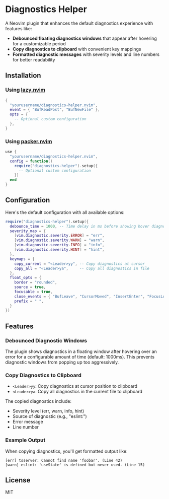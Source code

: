 # Diagnostics Helper

A Neovim plugin that enhances the default diagnostics experience with features like:

- **Debounced floating diagnostics windows** that appear after hovering for a customizable period
- **Copy diagnostics to clipboard** with convenient key mappings
- **Formatted diagnostic messages** with severity levels and line numbers for better readability

## Installation

### Using [lazy.nvim](https://github.com/folke/lazy.nvim)

```lua
{
  "yourusername/diagnostics-helper.nvim",
  event = { "BufReadPost", "BufNewFile" },
  opts = {
    -- Optional custom configuration
  },
}
```

### Using [packer.nvim](https://github.com/wbthomason/packer.nvim)

```lua
use {
  "yourusername/diagnostics-helper.nvim",
  config = function()
    require("diagnostics-helper").setup({
      -- Optional custom configuration
    })
  end
}
```

## Configuration

Here's the default configuration with all available options:

```lua
require("diagnostics-helper").setup({
  debounce_time = 1000, -- Time delay in ms before showing hover diagnostics
  severity_map = {
    [vim.diagnostic.severity.ERROR] = "err",
    [vim.diagnostic.severity.WARN] = "warn",
    [vim.diagnostic.severity.INFO] = "info",
    [vim.diagnostic.severity.HINT] = "hint",
  },
  keymaps = {
    copy_current = "<Leader>yy", -- Copy diagnostics at cursor 
    copy_all = "<Leader>ya",     -- Copy all diagnostics in file
  },
  float_opts = {
    border = "rounded",
    source = true,
    focusable = true,
    close_events = { "BufLeave", "CursorMoved", "InsertEnter", "FocusLost" },
    prefix = " ",
  }
})
```

## Features

### Debounced Diagnostic Windows

The plugin shows diagnostics in a floating window after hovering over an error for a configurable amount of time (default: 1000ms). This prevents diagnostic windows from popping up too aggressively.

### Copy Diagnostics to Clipboard

- `<Leader>yy`: Copy diagnostics at cursor position to clipboard
- `<Leader>ya`: Copy all diagnostics in the current file to clipboard

The copied diagnostics include:
- Severity level (err, warn, info, hint)
- Source of diagnostic (e.g., "eslint:")
- Error message
- Line number

### Example Output

When copying diagnostics, you'll get formatted output like:

```
[err] tsserver: Cannot find name 'foobar'. (Line 42)
[warn] eslint: 'useState' is defined but never used. (Line 15)
```

## License

MIT
